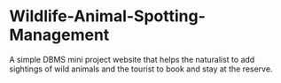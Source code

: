 # Wildlife-Animal-Spotting-Management
A simple DBMS mini project website that helps the naturalist to add sightings of wild animals and the tourist to book and stay at the reserve.
